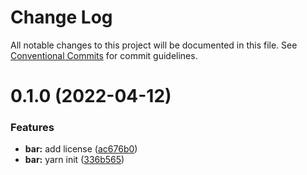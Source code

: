 # Change Log

All notable changes to this project will be documented in this file.
See [Conventional Commits](https://conventionalcommits.org) for commit guidelines.

# 0.1.0 (2022-04-12)


### Features

* **bar:** add license ([ac676b0](https://github.com/NotFounds/monorepo-exp/commit/ac676b059edd9f08b2287f8422a1f00c992a4e63))
* **bar:** yarn init ([336b565](https://github.com/NotFounds/monorepo-exp/commit/336b565b13bdbf05b96175025e7fd37563126a2a))
